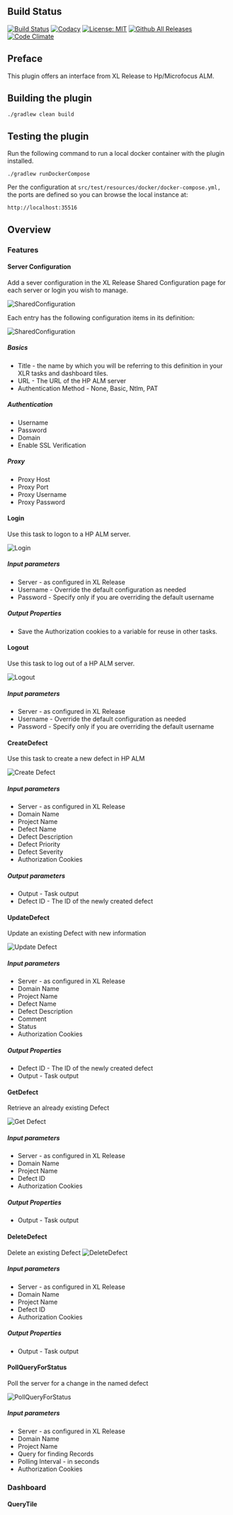 ## Build Status

[![Build Status][xlr-hpalm-plugin-travis-image]][xlr-hpalm-plugin-travis-url]
[![Codacy](https://api.codacy.com/project/badge/Grade/71d5adb3b2634edc875bd8c73cc3f24b)](https://www.codacy.com?utm_source=github.com&amp;utm_medium=referral&amp;utm_content=xebialabs-community/xlr-hpalm-plugin&amp;utm_campaign=Badge_Grade)
[![License: MIT][xlr-hpalm-plugin-license-image]][xlr-hpalm-plugin-license-url]
[![Github All Releases][xlr-hpalm-plugin-downloads-image]]()
[![Code Climate][xlr-hpalm-plugin-code-climate-image]][xlr-hpalm-plugin-code-climate-url]

## Preface

This plugin offers an interface from XL Release to Hp/Microfocus ALM. 

## Building the plugin

`./gradlew clean build`

## Testing the plugin

Run the following command to run a local docker container with the plugin installed.  

`./gradlew runDockerCompose`

Per the configuration at `src/test/resources/docker/docker-compose.yml,` the ports are defined so you can browse the local instance at:

`http://localhost:35516` 


## Overview

### Features

#### Server Configuration

Add a sever configuration in the XL Release Shared Configuration page for each server or login you wish to manage.

![SharedConfiguration](images/xlr-hpalm-sharedconfiguration.PNG)

Each entry has the following configuration items in its definition:

![SharedConfiguration](images/hpalm-login.PNG)

##### Basics
*   Title - the name by which you will be referring to this definition in your XLR tasks and dashboard tiles.
*   URL - The URL of the HP ALM server
*   Authentication Method - None, Basic, Ntlm, PAT

##### Authentication
*   Username
*   Password
*   Domain
*   Enable SSL Verification

##### Proxy
*   Proxy Host
*   Proxy Port
*   Proxy Username
*   Proxy Password

#### Login
Use this task to logon to a HP ALM server.

![Login](images/hpalm-login.PNG)

##### Input parameters
*   Server - as configured in XL Release
*   Username - Override the default configuration as needed
*   Password - Specify only if you are overriding the default username

##### Output Properties
*   Save the Authorization cookies to a variable for reuse in other tasks.

#### Logout
Use this task to log out of a HP ALM server.

![Logout](images/hpalm-logout.PNG)

##### Input parameters
*   Server - as configured in XL Release
*   Username - Override the default configuration as needed
*   Password - Specify only if you are overriding the default username

#### CreateDefect
Use this task to create a new defect in HP ALM

![Create Defect](images/hpalm-create-defect.PNG)

##### Input parameters
*   Server - as configured in XL Release
*   Domain Name
*   Project Name
*   Defect Name
*   Defect Description
*   Defect Priority
*   Defect Severity
*   Authorization Cookies

##### Output parameters
*   Output - Task output
*   Defect ID - The ID of the newly created defect

#### UpdateDefect
Update an existing Defect with new information

![Update Defect](images/hpalm-update-defect.PNG)

##### Input parameters
*   Server - as configured in XL Release
*   Domain Name
*   Project Name
*   Defect Name
*   Defect Description
*   Comment
*   Status
*   Authorization Cookies

##### Output Properties
*   Defect ID - The ID of the newly created defect
*   Output - Task output

#### GetDefect
Retrieve an already existing Defect

![Get Defect](images/hpalm-get-defect.PNG)

##### Input parameters
*   Server - as configured in XL Release
*   Domain Name
*   Project Name
*   Defect ID
*   Authorization Cookies

##### Output Properties
*   Output - Task output

#### DeleteDefect

Delete an existing Defect
![DeleteDefect](images/hpalm-delete-defect.PNG)

##### Input parameters
*   Server - as configured in XL Release
*   Domain Name
*   Project Name
*   Defect ID
*   Authorization Cookies

##### Output Properties
*   Output - Task output

#### PollQueryForStatus

Poll the server for a change in the named defect

![PollQueryForStatus](images/hpalm-poll-query-for-status.PNG)

##### Input parameters
*   Server - as configured in XL Release
*   Domain Name
*   Project Name
*   Query for finding Records
*   Polling Interval - in seconds
*   Authorization Cookies

### Dashboard

#### QueryTile

[xlr-hpalm-plugin-travis-image]: https://travis-ci.org/xebialabs-community/xlr-hpalm-plugin.svg?branch=master
[xlr-hpalm-plugin-travis-url]: https://travis-ci.org/xebialabs-community/xlr-hpalm-plugin
[xlr-hpalm-plugin-code-climate-image]: https://codeclimate.com/github/xebialabs-community/xlr-hpalm-plugin/badges/gpa.svg
[xlr-hpalm-plugin-code-climate-url]: https://codeclimate.com/github/xebialabs-community/xlr-hpalm-plugin
[xlr-hpalm-plugin-license-image]: https://img.shields.io/badge/License-MIT-yellow.svg
[xlr-hpalm-plugin-license-url]: https://opensource.org/licenses/MIT
[xlr-hpalm-plugin-downloads-image]: https://img.shields.io/github/downloads/xebialabs-community/xlr-hpalm-plugin/total.svg

